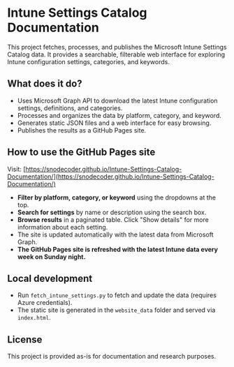 # Intune Settings Catalog Documentation

This project fetches, processes, and publishes the Microsoft Intune Settings Catalog data. It provides a searchable, filterable web interface for exploring Intune configuration settings, categories, and keywords.

## What does it do?
- Uses Microsoft Graph API to download the latest Intune configuration settings, definitions, and categories.
- Processes and organizes the data by platform, category, and keyword.
- Generates static JSON files and a web interface for easy browsing.
- Publishes the results as a GitHub Pages site.

## How to use the GitHub Pages site
Visit: [https://snodecoder.github.io/Intune-Settings-Catalog-Documentation/](https://snodecoder.github.io/Intune-Settings-Catalog-Documentation/)

- **Filter by platform, category, or keyword** using the dropdowns at the top.
- **Search for settings** by name or description using the search box.
- **Browse results** in a paginated table. Click "Show details" for more information about each setting.
- The site is updated automatically with the latest data from Microsoft Graph.
- **The GitHub Pages site is refreshed with the latest Intune data every week on Sunday night.**

## Local development
- Run `fetch_intune_settings.py` to fetch and update the data (requires Azure credentials).
- The static site is generated in the `website_data` folder and served via `index.html`.

## License
This project is provided as-is for documentation and research purposes.
